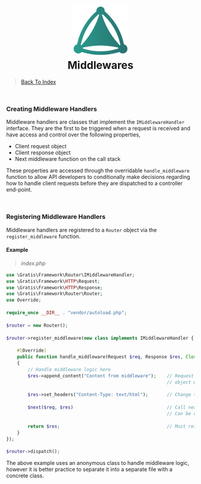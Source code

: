 <h1 align="center">
 <img src="https://github.com/connellr023/gratis/blob/main/public/images/logo_small.png?raw=true" width="150px" />
 <br />
 <div>Middlewares</div>
</h1>

> [Back To Index](INDEX.md)

<br />

### Creating Middleware Handlers
Middleware handlers are classes that implement the `IMiddlewareHandler` interface.
They are the first to be triggered when a request is received and have access and control over the following
properties,
 - Client request object
 - Client response object
 - Next middleware function on the call stack

These properties are accessed through the overridable `handle_middleware` function to allow API
developers to conditionally make decisions regarding how to handle client requests before they
are dispatched to a controller end-point.

<br />

### Registering Middleware Handlers
Middleware handlers are registered to a `Router` object via the `register_middleware` function.

#### Example
> *index.php*
```php
use \Gratis\Framework\Router\IMiddlewareHandler;
use \Gratis\Framework\HTTP\Request;
use \Gratis\Framework\HTTP\Response;
use \Gratis\Framework\Router\Router;
use Override;

require_once __DIR__ . "vendor/autoload.php";

$router = new Router();

$router->register_middleware(new class implements IMiddlewareHandler {

    #[Override]
    public function handle_middleware(Request $req, Response $res, Closure $next): Response
    {
        // Handle middleware logic here
        $res->append_content("Content from middleware");    // Request handlers will receive response
                                                            // object with appended content
                                                            
        $res->set_headers("Content-Type: text/html");       // Change the content type to `text/html`
        
        $next($req, $res)                                   // Call next middleware function
                                                            // Can be conditionally called
                                                          
        return $res;                                        // Must return a response object
    }
});

$router->dispatch();
```
The above example uses an anonymous class to handle middleware logic, however it is better practice
to separate it into a separate file with a concrete class.